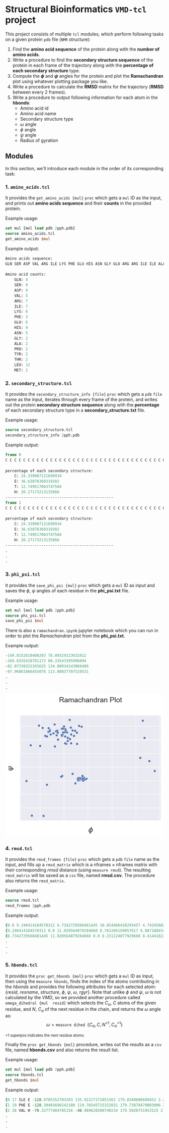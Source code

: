 
# Structural Bioinformatics `VMD-tcl` project

This project consists of multiple `tcl` modules, which perform following tasks on a given protein `pdb` file (`NMR` structure):

1. Find the **amino acid sequence** of the protein along with the **number of amino acids**.
2. Write a procedure to find the **secondary structure sequence** of the protein in each frame of the trajectory along with the **percentage of each secondary structure** type.
3. Compute the **$\phi$** and **$\psi$** angles for the protein and plot the **Ramachandran** plot using whatever plotting package you like.
4. Write a procedure to calculate the **RMSD** matrix for the trajectory (**RMSD** between every 2 frames).
5. Write a procedure to output following information for each atom in the **hbonds**:
	- Amino acid id
	- Amino acid name
	- Secondary structure type
	- $\omega$ angle
	- $\phi$ angle
	- $\psi$ angle
	- Radius of gyration

## Modules
In this section, we'll introduce each module in the order of its corresponding task:
### 1. `amino_acids.tcl`
It provides the `get_amino_acids {mul}` `proc` which gets a `mul` ID as the input, and prints out **amino acids sequence** and their **counts** in the provided protein.

Example usage:
```tcl
set mul [mol load pdb 2pph.pdb]
source amino_acids.tcl
get_amino_acids $mul
```

Example output:
```tcl
Amino acids sequence:
GLN SER ASP VAL ARG ILE LYS PHE GLU HIS ASN GLY GLU ARG ARG ILE ILE ALA PHE SER ARG PRO VAL LYS TYR GLU ASP VAL GLU HIS LYS VAL THR THR VAL PHE GLY GLN PRO LEU ASP LEU HIS TYR MET ASN ASN GLU LEU SER ILE LEU LEU LYS ASN GLN ASP ASP LEU ASP LYS ALA ILE ASP ILE LEU ASP ARG SER SER SER MET LYS SER LEU ARG ILE LEU LEU LEU SER GLN ASP ARG ASN LEU GLU HIS HIS HIS HIS HIS HIS

Amino acid counts:
	GLN: 4
	SER: 8
	ASP: 9
	VAL: 5
	ARG: 7
	ILE: 7
	LYS: 6
	PHE: 3
	GLU: 6
	HIS: 9
	ASN: 5
	GLY: 2
	ALA: 2
	PRO: 2
	TYR: 2
	THR: 2
	LEU: 12
	MET: 2
```

### 2. `secondary_structure.tcl`
It provides the `secondary_structure_info {file}` `proc` which gets a `pdb` `file` name as the input, iterates through every frame of the protein, and writes out the protein **secondary structure sequence** along with the **percentage** of each secondary structure type in a **secondary_structure.txt** file.

Example usage:
```tcl
source secondary_structure.tcl
secondary_structure_info 2pph.pdb
```

Example output:
```tcl
frame 0
C C C C C C C C C C C C C C C C C C C C C C C C C C C C C C C C C C C C C C C E E E E E E E E E E E E E E E E E E E E E E E E E E E E E E E E E E E E E E E E E E E E E E E E E E E E E E E E E E E E E E E E E E E E E E E E E E E E E E E E E E E E E E E E E E E E E E E E E E E E E E E E E E E E E E E E E E E E E E E E E E E E E E E E E E E E E E T T T T T T T T T T T T T T T T T T T T T E E E E E E E E E E E E E E E E E E E E E E E E E E E E E E E E E E E E E E E E E E E E E E E E E E E E E E E E E E E E E E E E E E E E E E E E E E E E E E E E E E E E E E E E E E E E E E E E E E E E E E E E E E E E E E E E E E E E E E E E E E E E E E E E E E E T T T T T T T T T T T T T T T T T T T T T T T T T T T T T T T T T T T T T T T T T T T T T T T T T T T T T T T T T T T T T T T T T C C C C C C C C C C C C C C C C C C C C C C H H H H H H H H H H H H H H H H H H H H H H H H H H H H H H H H H H H H H H H H H H H H H H H H H H H H H H H H H H H H H H H H H H H H H H H H H H H H H H H H H H H H H H H H H H H H H H H H H H H H H H H H H H H H H H H H H H H H H H H H H H H H H H H H H H H H H H H H H H H H H H H H H H H H H H H H H H H H H H H H H H H H H H H H H H H H H H H H H H H H H H H H H H H H H H H H H H H H H H H C C C C C C C C C C C C C C C C C C C C C C C C C C C C C C C C C C C C C C E E E E E E E E E E E E E E E E E E E E E E E E E E E E E E E E E E E E E E E E E E E E E E E E E E E E E E E E E E E E E E E E E E E E E E E E E E E E E E E E E E E E E E E E E E E E E E E E E E E E E E E E E E T T T T T T T T T T T T T T T T T T T T T T T T T T T T T T T T T T T T T T T T T T T T T T T T T T T T T T T T T T T T T T E E E E E E E E E E E E E E E E E E E E E E E E E E E E E E E E E E E E E E E E E E E E E E E E E E E E E E E E E E E E E E E E E E E E C C C C C C C C C C C C C C C C C C C C C C C C C C C C C C C C C C C C H H H H H H H H H H H H H H H H H H H H H H H H H H H H H H H H H H H H H H H H H H H H H H H H H H H H H H H H H H H H H H H H H H H H H H H H H H H H H H H H H H H H H H H H H H H H H H H H H H H H H H H H H H H H H H H H H H H H H H H H H H H H H H H H H H H H H H H H H H H H H H H H H H H H H H H H H H H H H H H H H H H H H H H H H H H H H H H H H H H H H H H H H H H H H H H H H H H H H H H H H H H H H H H H H T T T T T T T T T T T T T T T T T T T T T T T T T T T T T T T T T T T T T T T T T T T T T T T T T T C C C C C C C C C C C C C C C C C C C C C C C C C C C C C C C C C E E E E E E E E E E E E E E E E E E E E E E E E E E E E E E E E E E E E E E E E E E E E E E E E E E E E E E E E E E E E E E E E E E E E E E E E E E E E E E E E E E E E E E E E E E E E E E E E E E E E E E E E E E E E E E E E E E E E E E E E E E E E E E E E E E C C C C C C C C C C C C C C C C C C C C C C C C C C C C C C C C C C C C C C C C C C C C C C C C C C C C C C C C C C C C C C C C C C C C C C C C C C C C C C C C C C C C C C C C C C C C C C C C C C C C C C C C C C C C C C C C C C C C C C C C C C C C C C C C C C C C C C C C C C C C C C C C C C C C C C C C C C C C C C C C C C C C C C C C C C C C C C C C C C C C C C C C C C C C C C C C C C C C C C C C C C C C C C C C C C

percentage of each secondary structure:
	C: 24.339987121699934
	E: 36.63876368319382
	T: 12.749517063747584
	H: 26.27173213135866
------------------------------------------------
frame 1
C C C C C C C C C C C C C C C C C C C C C C C C C C C C C C C C C C C C C C C E E E E E E E E E E E E E E E E E E E E E E E E E E E E E E E E E E E E E E E E E E E E E E E E E E E E E E E E E E E E E E E E E E E E E E E E E E E E E E E E E E E E E E E E E E E E E E E E E E E E E E E E E E E E E E E E E E E E E E E E E E E E E E E E E E E E E E T T T T T T T T T T T T T T T T T T T T T E E E E E E E E E E E E E E E E E E E E E E E E E E E E E E E E E E E E E E E E E E E E E E E E E E E E E E E E E E E E E E E E E E E E E E E E E E E E E E E E E E E E E E E E E E E E E E E E E E E E E E E E E E E E E E E E E E E E E E E E E E E E E E E E E E E T T T T T T T T T T T T T T T T T T T T T T T T T T T T T T T T T T T T T T T T T T T T T T T T T T T T T T T T T T T T T T T T T C C C C C C C C C C C C C C C C C C C C C C H H H H H H H H H H H H H H H H H H H H H H H H H H H H H H H H H H H H H H H H H H H H H H H H H H H H H H H H H H H H H H H H H H H H H H H H H H H H H H H H H H H H H H H H H H H H H H H H H H H H H H H H H H H H H H H H H H H H H H H H H H H H H H H H H H H H H H H H H H H H H H H H H H H H H H H H H H H H H H H H H H H H H H H H H H H H H H H H H H H H H H H H H H H H H H H H H H H H H H H C C C C C C C C C C C C C C C C C C C C C C C C C C C C C C C C C C C C C C E E E E E E E E E E E E E E E E E E E E E E E E E E E E E E E E E E E E E E E E E E E E E E E E E E E E E E E E E E E E E E E E E E E E E E E E E E E E E E E E E E E E E E E E E E E E E E E E E E E E E E E E E E T T T T T T T T T T T T T T T T T T T T T T T T T T T T T T T T T T T T T T T T T T T T T T T T T T T T T T T T T T T T T T E E E E E E E E E E E E E E E E E E E E E E E E E E E E E E E E E E E E E E E E E E E E E E E E E E E E E E E E E E E E E E E E E E E E C C C C C C C C C C C C C C C C C C C C C C C C C C C C C C C C C C C C H H H H H H H H H H H H H H H H H H H H H H H H H H H H H H H H H H H H H H H H H H H H H H H H H H H H H H H H H H H H H H H H H H H H H H H H H H H H H H H H H H H H H H H H H H H H H H H H H H H H H H H H H H H H H H H H H H H H H H H H H H H H H H H H H H H H H H H H H H H H H H H H H H H H H H H H H H H H H H H H H H H H H H H H H H H H H H H H H H H H H H H H H H H H H H H H H H H H H H H H H H H H H H H H H T T T T T T T T T T T T T T T T T T T T T T T T T T T T T T T T T T T T T T T T T T T T T T T T T T C C C C C C C C C C C C C C C C C C C C C C C C C C C C C C C C C E E E E E E E E E E E E E E E E E E E E E E E E E E E E E E E E E E E E E E E E E E E E E E E E E E E E E E E E E E E E E E E E E E E E E E E E E E E E E E E E E E E E E E E E E E E E E E E E E E E E E E E E E E E E E E E E E E E E E E E E E E E E E E E E E E C C C C C C C C C C C C C C C C C C C C C C C C C C C C C C C C C C C C C C C C C C C C C C C C C C C C C C C C C C C C C C C C C C C C C C C C C C C C C C C C C C C C C C C C C C C C C C C C C C C C C C C C C C C C C C C C C C C C C C C C C C C C C C C C C C C C C C C C C C C C C C C C C C C C C C C C C C C C C C C C C C C C C C C C C C C C C C C C C C C C C C C C C C C C C C C C C C C C C C C C C C C C C C C C C C

percentage of each secondary structure:
	C: 24.339987121699934
	E: 36.63876368319382
	T: 12.749517063747584
	H: 26.27173213135866
------------------------------------------------
.
.
.
```

### 3. `phi_psi.tcl`
It provides the `save_phi_psi {mul}` `proc` which gets a `mul` ID as input and saves the $\phi$, $\psi$ angles of each residue in the **phi_psi.txt** file.

Example usage:
```tcl
set mul [mol load pdb 2pph.pdb]
source phi_psi.tcl
save_phi_psi $mul
```
There is also a `ramachandran.ipynb` jupyter notebook which you can run in order to plot the *Ramachandran* plot from the **phi_psi.txt**.

Example output:
```tcl
-149.8152618408203 78.09329223632812
-169.8335418701172 80.33543395996094
-82.07330322265625 134.80934143066406
-97.96881866455078 113.00837707519531
.
.
.
```
![Ramachandran plot](ramachandran.png)

### 4. `rmsd.tcl`
It provides the `rmsd_frames {file}` `proc` which gets a `pdb` `file` name as the input, and fills up a `rmsd_matrix` which is a $\text{nframes} \times \text{nframes}$ matrix with their corresponding *rmsd* distance (using `measure rmsd`).
The resulting `rmsd_matrix` will be saved as a `csv` file, named **rmsd.csv**.
The procedure also returns the `rmsd_matrix`.

Example usage:
```tcl
source rmsd.tcl
rmsd_frames 2pph.pdb
```

Example output:
```tcl
{0.0 9.246414184570312 6.7342729568481445 10.854466438293457 4.742458820343018 7.212343215942383 ...}
{9.246414184570312 0.0 11.020564079284668 8.762266159057617 6.88718843460083 4.7826762199401855 ...}
{6.7342729568481445 11.020564079284668 0.0 8.231124877929688 8.41441822052002 8.574283599853516 ...}
.
.
.
```

### 5. `hbonds.tcl`
It provides the `proc get_hbonds {mol}` `proc` which gets a `mul` ID as input, then using the `measure hbonds`, finds the index of the atoms contributing in the *hbonds* and provides the following attributes for each selected atom: {*resid*, *resname*, *structure*, $\phi$, $\psi$, $\omega$, *rgyr*}.
Note that unlike $\phi$ and $\psi$, $\omega$ is not calculated by the *VMD*, so we provided another procedure called `omega_dihedral {mul  resid}`  which selects the $C_\alpha$, $C$ atoms of the given residue, and $N$,  $C_\alpha$ of the next residue in the chain, and returns the $\omega$ angle as: $$\omega = \texttt{measure dihed } \{ C_\alpha, C, N^{+1}, C^{+1}_\alpha \}$$
<sub>$+1$ superpos indicates the next residue atoms.</sub>

Finally the `proc get_hbonds {mol}` procedure, writes out the results as a `csv` file, named **hbonds.csv** and also returns the result list.

Example usage:
```tcl
set mul [mol load pdb 2pph.pdb]
source hbonds.tcl
get_hbonds $mul
```

Example output:
```tcl
{0 17 ILE E -128.9705352783203 135.92227172851562 179.8340606689453 2.276962995529175}
{1 19 PHE E -128.30465698242188 119.76545715332031 179.73878479003906 2.7349960803985596}
{2 28 VAL H -70.32777404785156 -48.989620208740234 179.5020751953125 2.050771951675415}
.
.
.
```
